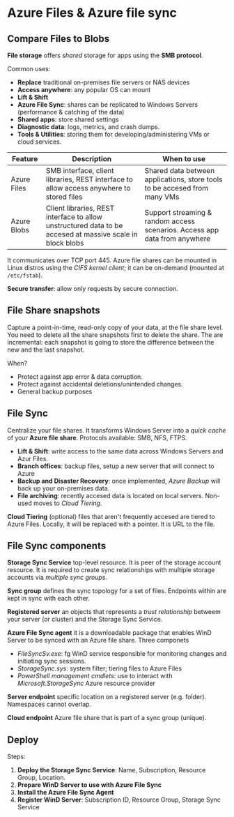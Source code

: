 # Azure Files & Azure file sync

## Compare Files to Blobs
**File storage** offers *shared* storage for apps using the **SMB protocol**.

Common uses:
- **Replace** traditional on-premises file servers or NAS devices
- **Access anywhere**: any popular OS can mount
- **Lift & Shift** 
- **Azure File Sync**: shares can be replicated to Windows Servers (performance & catching of the
data)
- **Shared apps**: store shared settings
- **Diagnostic data**: logs, metrics, and crash dumps.
- **Tools & Utilities**: storing them for developing/administering VMs or cloud services.


| Feature | Description | When to use |
| ------- | ----------- | ----------- |
| Azure Files | SMB interface, client libraries, REST interface to allow access anywhere to  stored files | Shared data between applications, store tools to be accesed from many VMs |
| Azure Blobs | Client libraries, REST interface to allow unstructured data to be accesed at massive scale in block blobs | Support streaming & random access scenarios. Access app data from anywhere |

It communicates over TCP port 445. Azure file shares can be mounted in Linux distros using the *CIFS kernel client*; it can be on-demand (mounted at `/etc/fstab`).

**Secure transfer**: allow only requests by secure connection.

## File Share snapshots
Capture a point-in-time, read-only copy of your data, at the file share level. You need to delete all the 
share snapshots first to delete the share. The are incremental: each snapshot is going to store the 
difference between the new and the last snapshot.

When?
- Protect against app error & data corruption.
- Protect against accidental deletions/unintended changes.
- General backup purposes

## File Sync
Centralize your file shares. It transforms Windows Server into a *quick cache* of your **Azure file share**.
Protocols available: SMB, NFS, FTPS.
- **Lift & Shift**: write access to the same data across Windows Servers and Azur Files.
- **Branch offices**: backup files, setup a new server that will connect to Azure
- **Backup and Disaster Recovery**: once implemented, *Azure Backup* will back up your on-premises data.
- **File archiving**: recently accesed data is located on local servers. Non-used moves to *Cloud Tiering*.

**Cloud Tiering** (optional) files that aren't frequently accesed are tiered to Azure Files. Locally, it will be 
replaced with a pointer. It is URL to the file.

## File Sync components
**Storage Sync Service** top-level resource. It is peer of the storage account resource. It is required to create
sync relationships with multiple storage accounts via *multiple sync groups*.

**Sync group** defines the sync topology for a set of files. Endpoints within are kept in sync with each
other.

**Registered server** an objects that represents a *trust relationship* betweem your server (or cluster)
and the Storage Sync Service.

**Azure File Sync agent** it is a downloadable package that enables WinD Server to be synced with an 
Azure file share. Three componets
- *FileSyncSv.exe*: fg WinD service responsible for monitoring changes and initiating sync sessions.
- *StorageSync.sys*: system filter; tiering files to Azure Files
- *PowerShell management cmdlets*: use to interact with *Microsoft.StorageSync* Azure resource provider

**Server endpoint** specific location on a registered server (e.g. folder). Namespaces cannot overlap. 

**Cloud endpoint** Azure file share that is part of a sync group (unique).

## Deploy
Steps:
1. **Deploy the Storage Sync Service**: Name, Subscription, Resource Group, Location.
2. **Prepare WinD Server to use with Azure File Sync**
3. **Install the Azure File Sync Agent**
4. **Register WinD Server**: Subscription ID, Resource Group, Storage Sync Service